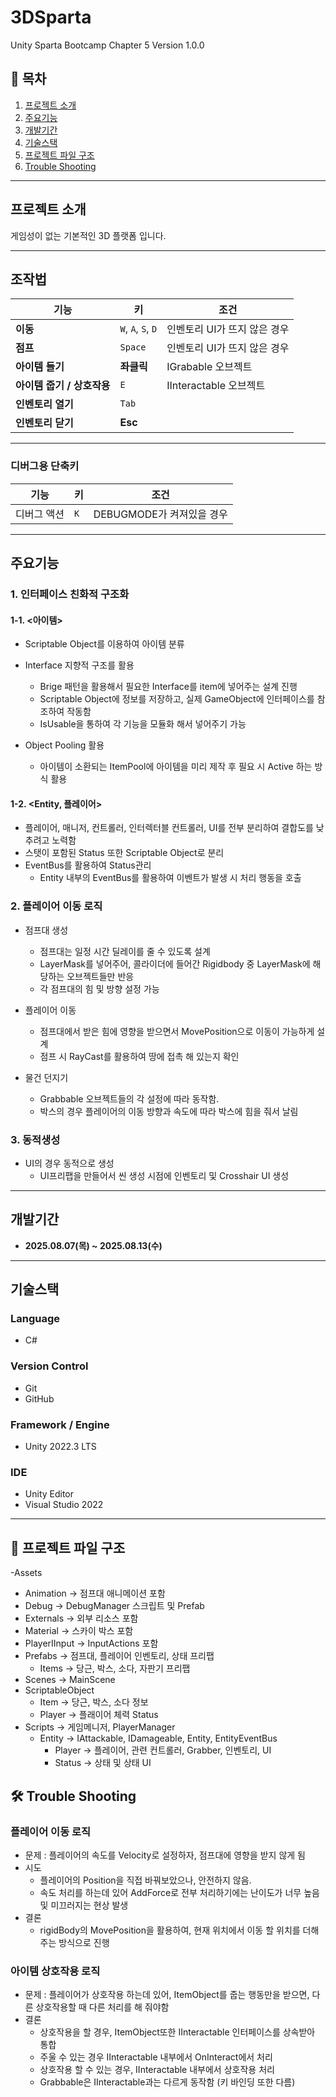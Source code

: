 # 3DSparta
Unity Sparta Bootcamp Chapter 5
Version 1.0.0


## 📖 목차
1. [프로젝트 소개](#-프로젝트-소개)
2. [주요기능](#-주요기능)
3. [개발기간](#-개발기간)
4. [기술스택](#-기술스택)
5. [프로젝트 파일 구조](#-프로젝트-파일-구조)
6. [Trouble Shooting](#️-trouble-shooting)

---

## 프로젝트 소개

게임성이 없는 기본적인 3D 플랫폼 입니다.

---

##  조작법

| 기능                           | 키                 | 조건
|--------------------------------|--------------------|-------------------|
| **이동**                       | `W`, `A`, `S`, `D` | 인벤토리 UI가 뜨지 않은 경우
| **점프**                       | `Space`            | 인벤토리 UI가 뜨지 않은 경우
| **아이템 들기**                | **좌클릭**         | IGrabable 오브젝트
| **아이템 줍기 / 상호작용**     | `E`                | IInteractable 오브젝트
| **인벤토리 열기**              | `Tab`              |
| **인벤토리 닫기**              | **Esc**            |

---

###  디버그용 단축키

| 기능                           | 키     | 조건
|--------------------------------|--------|---------------|
| 디버그 액션                     | `K`    | DEBUGMODE가 켜져있을 경우

---

##  주요기능

### 1. 인터페이스 친화적 구조화
  #### 1-1. <아이템>
  - Scriptable Object를 이용하여 아이템 분류
  - Interface 지향적 구조를 활용
    - Brige 패턴을 활용해서 필요한 Interface를 item에 넣어주는 설계 진행
    - Scriptable Object에 정보를 저장하고, 실제 GameObject에 인터페이스를 참조하여 작동함
    - IsUsable을 통하여 각 기능을 모듈화 해서 넣어주기 가능
      
  - Object Pooling 활용
    - 아이템이 소환되는 ItemPool에 아이템을 미리 제작 후 필요 시 Active 하는 방식 활용
      
  #### 1-2. <Entity, 플레이어>
  - 플레이어, 매니저, 컨트롤러, 인터렉터블 컨트롤러, UI를 전부 분리하여 결합도를 낮추려고 노력함
  - 스탯이 포함된 Status 또한 Scriptable Object로 분리
  - EventBus를 활용하여 Status관리
    - Entity 내부의 EventBus를 활용하여 이벤트가 발생 시 처리 행동을 호출
  
      
### 2. 플레이어 이동 로직
  - 점프대 생성
    - 점프대는 일정 시간 딜레이를 줄 수 있도록 설계
    - LayerMask를 넣어주어, 콜라이더에 들어간 Rigidbody 중 LayerMask에 해당하는 오브젝트들만 반응
    - 각 점프대의 힘 및 방향 설정 가능
      
  - 플레이어 이동
    - 점프대에서 받은 힘에 영향을 받으면서 MovePosition으로 이동이 가능하게 설계
    - 점프 시 RayCast를 활용하여 땅에 접촉 해 있는지 확인
      
  - 물건 던지기
    - Grabbable 오브젝트들의 각 설정에 따라 동작함.
    - 박스의 경우 플레이어의 이동 방향과 속도에 따라 박스에 힘을 줘서 날림
   
### 3. 동적생성
  - UI의 경우 동적으로 생성
    - UI프리팹을 만들어서 씬 생성 시점에 인벤토리 및 Crosshair UI 생성

---

## 개발기간

- **2025.08.07(목) ~ 2025.08.13(수)**

---

## 기술스택

### Language
- C#

### Version Control
- Git
- GitHub

### Framework / Engine
- Unity 2022.3 LTS

### IDE
- Unity Editor
- Visual Studio 2022

---

## 📁 프로젝트 파일 구조

-Assets
  - Animation
    -> 점프대 애니메이션 포함
  - Debug
    -> DebugManager 스크립트 및 Prefab
  - Externals
    -> 외부 리소스 포함
  - Material
    -> 스카이 박스 포함
  - PlayerIInput
    -> InputActions 포함
  - Prefabs
    -> 점프대, 플레이어 인벤토리, 상태 프리팹
    - Items
      -> 당근, 박스, 소다, 자판기 프리팹
  - Scenes
    -> MainScene
  - ScriptableObject
    - Item
      -> 당근, 박스, 소다 정보
    - Player
      -> 플래이어 체력 Status
  - Scripts
    -> 게임메니저, PlayerManager
    - Entity
      -> IAttackable, IDamageable, Entity, EntityEventBus
      - Player
        -> 플레이어, 관련 컨트롤러, Grabber, 인벤토리, UI
      - Status
        -> 상태 및 상태 UI
    


## 🛠️ Trouble Shooting

### 플레이어 이동 로직
  - 문제 : 플레이어의 속도를 Velocity로 설정하자, 점프대에 영향을 받지 않게 됨
  - 시도
    - 플레이어의 Position을 직접 바꿔보았으나, 안전하지 않음.
    - 속도 처리를 하는데 있어 AddForce로 전부 처리하기에는 난이도가 너무 높음 및 미끄러지는 현상 발생
  - 결론
    - rigidBody의 MovePosition을 활용하여, 현재 위치에서 이동 할 위치를 더해주는 방식으로 진행
      
### 아이템 상호작용 로직
  - 문제 : 플레이어가 상호작용 하는데 있어, ItemObject를 줍는 행동만을 받으면, 다른 상호작용할 때 다른 처리를 해 줘야함
  - 결론
    - 상호작용을 할 경우, ItemObject또한 IInteractable 인터페이스를 상속받아 통합
    - 주울 수 있는 경우 IInteractable 내부에서 OnInteract에서 처리
    - 상호작용 할 수 있는 경우, IInteractable 내부에서 상호작용 처리
    - Grabbable은 IInteractable과는 다르게 동작함 (키 바인딩 또한 다름)

